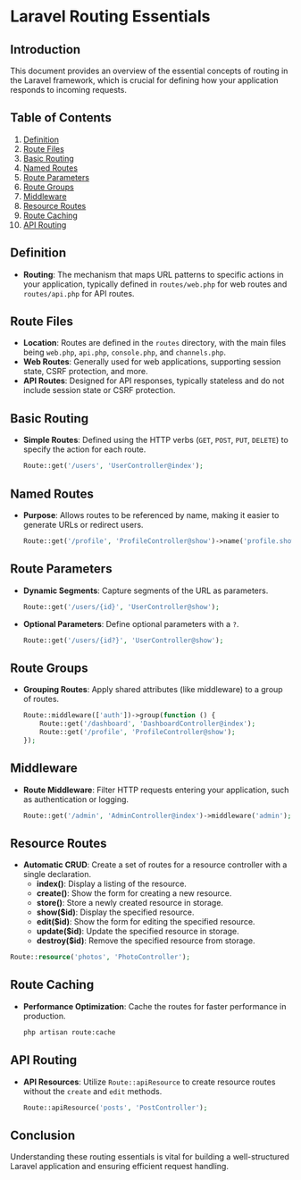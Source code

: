 # Laravel Routing Essentials

## Introduction
This document provides an overview of the essential concepts of routing in the Laravel framework, which is crucial for defining how your application responds to incoming requests.

## Table of Contents
1. [Definition](#definition)
2. [Route Files](#route-files)
3. [Basic Routing](#basic-routing)
4. [Named Routes](#named-routes)
5. [Route Parameters](#route-parameters)
6. [Route Groups](#route-groups)
7. [Middleware](#middleware)
8. [Resource Routes](#resource-routes)
9. [Route Caching](#route-caching)
10. [API Routing](#api-routing)

## Definition
- **Routing**: The mechanism that maps URL patterns to specific actions in your application, typically defined in `routes/web.php` for web routes and `routes/api.php` for API routes.

## Route Files
- **Location**: Routes are defined in the `routes` directory, with the main files being `web.php`, `api.php`, `console.php`, and `channels.php`.
- **Web Routes**: Generally used for web applications, supporting session state, CSRF protection, and more.
- **API Routes**: Designed for API responses, typically stateless and do not include session state or CSRF protection.

## Basic Routing
- **Simple Routes**: Defined using the HTTP verbs (`GET`, `POST`, `PUT`, `DELETE`) to specify the action for each route.
    ```php
    Route::get('/users', 'UserController@index');
    ```

## Named Routes
- **Purpose**: Allows routes to be referenced by name, making it easier to generate URLs or redirect users.
    ```php
    Route::get('/profile', 'ProfileController@show')->name('profile.show');
    ```

## Route Parameters
- **Dynamic Segments**: Capture segments of the URL as parameters.
    ```php
    Route::get('/users/{id}', 'UserController@show');
    ```
- **Optional Parameters**: Define optional parameters with a `?`.
    ```php
    Route::get('/users/{id?}', 'UserController@show');
    ```

## Route Groups
- **Grouping Routes**: Apply shared attributes (like middleware) to a group of routes.
    ```php
    Route::middleware(['auth'])->group(function () {
        Route::get('/dashboard', 'DashboardController@index');
        Route::get('/profile', 'ProfileController@show');
    });
    ```

## Middleware
- **Route Middleware**: Filter HTTP requests entering your application, such as authentication or logging.
    ```php
    Route::get('/admin', 'AdminController@index')->middleware('admin');
    ```

## Resource Routes
- **Automatic CRUD**: Create a set of routes for a resource controller with a single declaration.
    - **index()**: Display a listing of the resource.
    - **create()**: Show the form for creating a new resource.
    - **store()**: Store a newly created resource in storage.
    - **show($id)**: Display the specified resource.
    - **edit($id)**: Show the form for editing the specified resource.
    - **update($id)**: Update the specified resource in storage.
    - **destroy($id)**: Remove the specified resource from storage.
```php
Route::resource('photos', 'PhotoController');
```

## Route Caching
- **Performance Optimization**: Cache the routes for faster performance in production.
    ```bash
    php artisan route:cache
    ```

## API Routing
- **API Resources**: Utilize `Route::apiResource` to create resource routes without the `create` and `edit` methods.
    ```php
    Route::apiResource('posts', 'PostController');
    ```

## Conclusion
Understanding these routing essentials is vital for building a well-structured Laravel application and ensuring efficient request handling.
